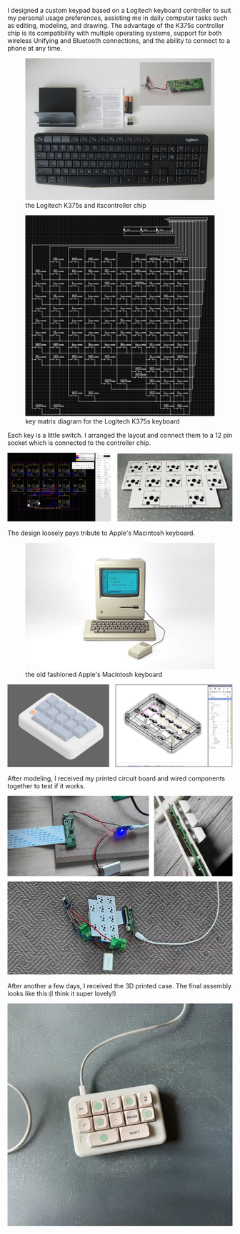 
I designed a custom keypad based on a Logitech keyboard controller to suit my personal usage preferences, assisting me in daily computer tasks such as editing, modeling, and drawing. The advantage of the K375s controller chip is its compatibility with multiple operating systems, support for both wireless Unifying and Bluetooth connections, and the ability to connect to a phone at any time.

<figure>
<img src="375.png">
<figcaption>the Logitech K375s and itscontroller chip</figcaption>
</figure>

<figure>
<img src="k375s.png">
<figcaption>key matrix diagram for the Logitech K375s keyboard</figcaption>
</figure>

Each key is a little switch. I arranged the layout and connect them to a 12 pin socket which is connected to the controller chip.

![pcb.png](pcb.png)





The design loosely pays tribute to Apple's Macintosh keyboard.

<figure>
<img src="mac.png">
<figcaption>the old fashioned Apple's Macintosh keyboard</figcaption>
</figure>

![model.png](model.png)

After modeling, I received my printed circuit board and wired components together to test if it works.

![power.png](power.png)

After another a few days, I received the 3D printed case. The final assembly looks like this:(I think it super lovely!)

![kb.png](kb.png)



